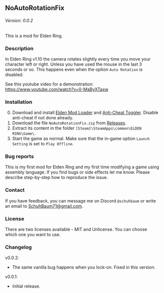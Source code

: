 ## NoAutoRotationFix
###### Version: 0.0.2

This is a mod for Elden Ring.

### Description
In Elden Ring v1.10 the camera rotates slightly every time you move your character left or right. Unless you have used the mouse in the last 3 seconds or so. This happens even when the option `Auto Rotation` is disabled.

See this youtube video for a demonstration:  
https://www.youtube.com/watch?v=0-MaByXTaxw

### Installation
0. Download and install [Elden Mod Loader](https://www.nexusmods.com/eldenring/mods/117) and [Anti-Cheat Toggler](https://www.nexusmods.com/eldenring/mods/90/). Disable anti-cheat if not done already.
1. Download the file `NoAutoRotationFix.zip` from [Releases](https://github.com/SchuhBaum/NoAutoRotationFix/releases/tag/v0.0.2).
2. Extract its content in the folder `[Steam]\SteamApps\common\ELDEN RING\Game\`.
3. Start the game as normal. Make sure that the in-game option `Launch Setting` is set to `Play Offline`.  

### Bug reports
This is my first mod for Elden Ring and my first time modifying a game using assembly language. If you find bugs or side effects let me know. Please describe step-by-step how to reproduce the issue.

### Contact
If you have feedback, you can message me on Discord `@schuhbaum` or write an email to SchuhBaum71@gmail.com.  

### License  
There are two licenses available - MIT and Unlicense. You can choose which one you want to use.

### Changelog
v0.0.2:
- The same vanilla bug happens when you lock-on. Fixed in this version.

v0.0.1:
- Initial release.